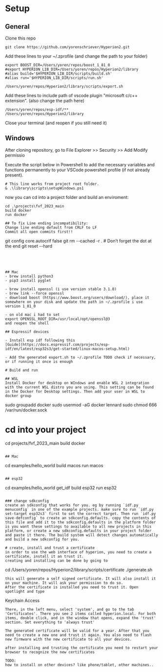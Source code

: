 # Setup

## General
Clone this repo
```
git clone https://github.com/yorenschriever/Hyperion2.git
```
Add these lines to your  ~/.zprofile (and change the path to your folder)
```
export BOOST_DIR=/Users/yoren/repos/boost_1_81_0
#export HYPERION_LIB_DIR=/Users/yoren/repos/Hyperion2/library
#alias build='$HYPERION_LIB_DIR/scripts/build.sh'
#alias run='$HYPERION_LIB_DIR/scripts/run.sh'

/Users/yoren/repos/Hyperion2/library/scripts/export.sh
```
Add these lines to include path of vscode plugin "microsoft c/c++ extension". (also change the path here)
```
/Users/yoren/repos/esp-idf/**
/Users/yoren/repos/Hyperion2/library
```
Close your terminal (and reopen if you still need it)

## Windows
After cloning repository, go to File Explorer >> Security >> Add Modify permissio

Execute the script below in Powershell to add the necessary variables and functions permanently to your VSCode powershell profile (if not already present).
```
# This line works from project root folder.
& .\library\scripts\setupWindows.ps1

```
now you can cd into a project folder and build an enviroment:

```
cd .\projects\fvf_2023_main
build docker
run docker

## To fix Line ending incompatibility:
Change line ending default from CRLF to LF
Commit all open commits first!!

```
git config core.autocrlf false
git rm --cached -r .         # Don’t forget the dot at the end
git reset --hard
```




## Mac
- brew install python3
- pip3 install pyglet

- brew install openssl (i use version stable 3.1.0)
- brew link --force openssl
- download boost (https://www.boost.org/users/download/), place it somewhere on your disk and update the path in ~/.zprofile i use version 1_81_0

- on old mac i had to set
export OPENSSL_ROOT_DIR=/usr/local/opt/openssl@3
and reopen the shell

## Espressif devices

- Install esp idf following this
[Guide](https://docs.espressif.com/projects/esp-idf/en/latest/esp32s3/get-started/linux-macos-setup.html)

- Add the generated export.sh to ~/.zprofile TODO check if necessary, or if running it once is enough

# Build and run

## WSL
Install Docker for desktop on WIndows and enable WSL 2 integration with the current WSL distro you are using. This setting can be found in the Docker for Desktop settings. Then add your user in WSL to docker group
```
sudo groupadd docker
sudo usermod -aG docker lennard
sudo chmod 666 /var/run/docker.sock

# cd into your project
cd projects/fvf_2023_main
build docker
```

## Mac

```
cd examples/hello_world
build macos
run macos
```

## esp32

```
cd examples/hello_world
get_idf
build esp32
run esp32
```

### change sdkconfig
create an sdkconfig that works for you. eg by running `idf.py menuconfig` in one of the example projects. make sure to run `idf.py set-target esp32s3` first to set the correct target. Then run `idf.py save-defconfig` to create an sdkconfig.defaults. copy the contents of this file and add it to the sdkconfig.defaults in the platform folder is you want these settings to available to all new projects in this platform, or create a new sdkconfig.defaults in your project folder and paste it there. The build system will detect changes automatically and build a new sdkconfig for you.

# create, install and trust a certificate
in order to use the web interface of hyperion, you need to create a certificate, install it an trust it.
creating and installing can be done by going to
```
cd /Users/yoren/repos/Hyperion2/library/scripts/certificate
./generate.sh
```
this will generate a self signed certificate. It will also install it on your machine. It will ask your permission to do so.
After the certificate is installed you need to trust it. Open spotlight and type
```
Keychain Access
```
There, in the left menu, select 'system', and go to the tab 'Certificates'. There you see 2 items called hyperion.local. For both items, double click, and in the window that opens, expand the 'trust' section. Set everything to 'always trust'

The generated certificate will be valid for a year. After that you need to create a new one and trust it again. You also need to flash new firmware with the new certificate to all your devices.

after installing and trusting the certificate you need to restart your browser to recognize the new certificates

TODO:
how to install on other devices? like phone/tablet, other machines..